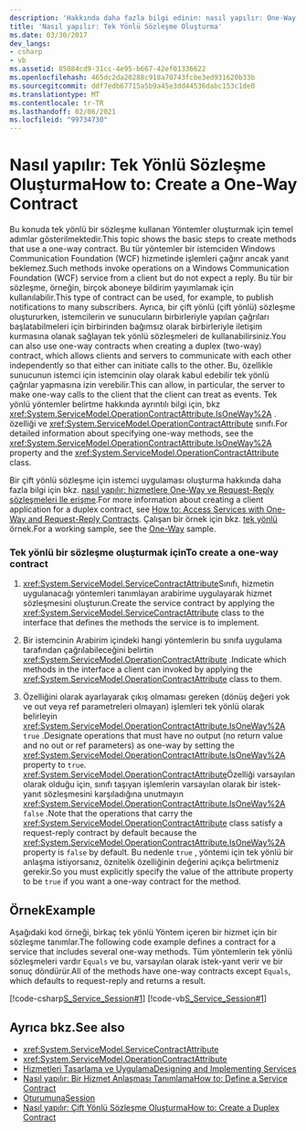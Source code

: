 ```yaml
---
description: 'Hakkında daha fazla bilgi edinin: nasıl yapılır: One-Way sözleşmesi oluşturma'
title: 'Nasıl yapılır: Tek Yönlü Sözleşme Oluşturma'
ms.date: 03/30/2017
dev_langs:
- csharp
- vb
ms.assetid: 85084cd9-31cc-4e95-b667-42ef01336622
ms.openlocfilehash: 465dc2da20288c918a70743fcbe3ed931620b33b
ms.sourcegitcommit: ddf7edb67715a5b9a45e3dd44536dabc153c1de0
ms.translationtype: MT
ms.contentlocale: tr-TR
ms.lasthandoff: 02/06/2021
ms.locfileid: "99734730"
---
```

# <a name="how-to-create-a-one-way-contract"></a><span data-ttu-id="08696-103">Nasıl yapılır: Tek Yönlü Sözleşme Oluşturma</span><span class="sxs-lookup"><span data-stu-id="08696-103">How to: Create a One-Way Contract</span></span>

<span data-ttu-id="08696-104">Bu konuda tek yönlü bir sözleşme kullanan Yöntemler oluşturmak için temel adımlar gösterilmektedir.</span><span class="sxs-lookup"><span data-stu-id="08696-104">This topic shows the basic steps to create methods that use a one-way contract.</span></span> <span data-ttu-id="08696-105">Bu tür yöntemler bir istemciden Windows Communication Foundation (WCF) hizmetinde işlemleri çağırır ancak yanıt beklemez.</span><span class="sxs-lookup"><span data-stu-id="08696-105">Such methods invoke operations on a Windows Communication Foundation (WCF) service from a client but do not expect a reply.</span></span> <span data-ttu-id="08696-106">Bu tür bir sözleşme, örneğin, birçok aboneye bildirim yayımlamak için kullanılabilir.</span><span class="sxs-lookup"><span data-stu-id="08696-106">This type of contract can be used, for example, to publish notifications to many subscribers.</span></span> <span data-ttu-id="08696-107">Ayrıca, bir çift yönlü (çift yönlü) sözleşme oluştururken, istemcilerin ve sunucuların birbirleriyle yapılan çağrıları başlatabilmeleri için birbirinden bağımsız olarak birbirleriyle iletişim kurmasına olanak sağlayan tek yönlü sözleşmeleri de kullanabilirsiniz.</span><span class="sxs-lookup"><span data-stu-id="08696-107">You can also use one-way contracts when creating a duplex (two-way) contract, which allows clients and servers to communicate with each other independently so that either can initiate calls to the other.</span></span> <span data-ttu-id="08696-108">Bu, özellikle sunucunun istemci için istemcinin olay olarak kabul edebilir tek yönlü çağrılar yapmasına izin verebilir.</span><span class="sxs-lookup"><span data-stu-id="08696-108">This can allow, in particular, the server to make one-way calls to the client that the client can treat as events.</span></span> <span data-ttu-id="08696-109">Tek yönlü yöntemler belirtme hakkında ayrıntılı bilgi için, bkz <xref:System.ServiceModel.OperationContractAttribute.IsOneWay%2A> . özelliği ve <xref:System.ServiceModel.OperationContractAttribute> sınıfı.</span><span class="sxs-lookup"><span data-stu-id="08696-109">For detailed information about specifying one-way methods, see the <xref:System.ServiceModel.OperationContractAttribute.IsOneWay%2A> property and the <xref:System.ServiceModel.OperationContractAttribute> class.</span></span>  
  
 <span data-ttu-id="08696-110">Bir çift yönlü sözleşme için istemci uygulaması oluşturma hakkında daha fazla bilgi için bkz. [nasıl yapılır: hizmetlere One-Way ve Request-Reply sözleşmeleri Ile erişme](how-to-access-wcf-services-with-one-way-and-request-reply-contracts.md).</span><span class="sxs-lookup"><span data-stu-id="08696-110">For more information about creating a client application for a duplex contract, see [How to: Access Services with One-Way and Request-Reply Contracts](how-to-access-wcf-services-with-one-way-and-request-reply-contracts.md).</span></span> <span data-ttu-id="08696-111">Çalışan bir örnek için bkz. [tek yönlü](../samples/one-way.md) örnek.</span><span class="sxs-lookup"><span data-stu-id="08696-111">For a working sample, see the [One-Way](../samples/one-way.md) sample.</span></span>  
  
### <a name="to-create-a-one-way-contract"></a><span data-ttu-id="08696-112">Tek yönlü bir sözleşme oluşturmak için</span><span class="sxs-lookup"><span data-stu-id="08696-112">To create a one-way contract</span></span>  
  
1. <span data-ttu-id="08696-113"><xref:System.ServiceModel.ServiceContractAttribute>Sınıfı, hizmetin uygulanacağı yöntemleri tanımlayan arabirime uygulayarak hizmet sözleşmesini oluşturun.</span><span class="sxs-lookup"><span data-stu-id="08696-113">Create the service contract by applying the <xref:System.ServiceModel.ServiceContractAttribute> class to the interface that defines the methods the service is to implement.</span></span>  
  
2. <span data-ttu-id="08696-114">Bir istemcinin Arabirim içindeki hangi yöntemlerin bu sınıfa uygulama tarafından çağrılabileceğini belirtin <xref:System.ServiceModel.OperationContractAttribute> .</span><span class="sxs-lookup"><span data-stu-id="08696-114">Indicate which methods in the interface a client can invoked by applying the <xref:System.ServiceModel.OperationContractAttribute> class to them.</span></span>  
  
3. <span data-ttu-id="08696-115">Özelliğini olarak ayarlayarak çıkış olmaması gereken (dönüş değeri yok ve out veya ref parametreleri olmayan) işlemleri tek yönlü olarak belirleyin <xref:System.ServiceModel.OperationContractAttribute.IsOneWay%2A> `true` .</span><span class="sxs-lookup"><span data-stu-id="08696-115">Designate operations that must have no output (no return value and no out or ref parameters) as one-way by setting the <xref:System.ServiceModel.OperationContractAttribute.IsOneWay%2A> property to `true`.</span></span> <span data-ttu-id="08696-116"><xref:System.ServiceModel.OperationContractAttribute>Özelliği varsayılan olarak olduğu için, sınıfı taşıyan işlemlerin varsayılan olarak bir istek-yanıt sözleşmesini karşıladığına unutmayın <xref:System.ServiceModel.OperationContractAttribute.IsOneWay%2A> `false` .</span><span class="sxs-lookup"><span data-stu-id="08696-116">Note that the operations that carry the <xref:System.ServiceModel.OperationContractAttribute> class satisfy a request-reply contract by default because the <xref:System.ServiceModel.OperationContractAttribute.IsOneWay%2A> property is `false` by default.</span></span> <span data-ttu-id="08696-117">Bu nedenle `true` , yöntemi için tek yönlü bir anlaşma istiyorsanız, öznitelik özelliğinin değerini açıkça belirtmeniz gerekir.</span><span class="sxs-lookup"><span data-stu-id="08696-117">So you must explicitly specify the value of the attribute property to be `true` if you want a one-way contract for the method.</span></span>  
  
## <a name="example"></a><span data-ttu-id="08696-118">Örnek</span><span class="sxs-lookup"><span data-stu-id="08696-118">Example</span></span>  

 <span data-ttu-id="08696-119">Aşağıdaki kod örneği, birkaç tek yönlü Yöntem içeren bir hizmet için bir sözleşme tanımlar.</span><span class="sxs-lookup"><span data-stu-id="08696-119">The following code example defines a contract for a service that includes several one-way methods.</span></span> <span data-ttu-id="08696-120">Tüm yöntemlerin tek yönlü sözleşmeleri vardır `Equals` ve bu, varsayılan olarak istek-yanıt verir ve bir sonuç döndürür.</span><span class="sxs-lookup"><span data-stu-id="08696-120">All of the methods have one-way contracts except `Equals`, which defaults to request-reply and returns a result.</span></span>  
  
 [!code-csharp[S_Service_Session#1](../../../../samples/snippets/csharp/VS_Snippets_CFX/s_service_session/cs/service.cs#1)]
 [!code-vb[S_Service_Session#1](../../../../samples/snippets/visualbasic/VS_Snippets_CFX/s_service_session/vb/service.vb#1)]  
  
## <a name="see-also"></a><span data-ttu-id="08696-121">Ayrıca bkz.</span><span class="sxs-lookup"><span data-stu-id="08696-121">See also</span></span>

- <xref:System.ServiceModel.ServiceContractAttribute>
- <xref:System.ServiceModel.OperationContractAttribute>
- [<span data-ttu-id="08696-122">Hizmetleri Tasarlama ve Uygulama</span><span class="sxs-lookup"><span data-stu-id="08696-122">Designing and Implementing Services</span></span>](../designing-and-implementing-services.md)
- [<span data-ttu-id="08696-123">Nasıl yapılır: Bir Hizmet Anlaşması Tanımlama</span><span class="sxs-lookup"><span data-stu-id="08696-123">How to: Define a Service Contract</span></span>](../how-to-define-a-wcf-service-contract.md)
- [<span data-ttu-id="08696-124">Oturumuna</span><span class="sxs-lookup"><span data-stu-id="08696-124">Session</span></span>](../samples/session.md)
- [<span data-ttu-id="08696-125">Nasıl yapılır: Çift Yönlü Sözleşme Oluşturma</span><span class="sxs-lookup"><span data-stu-id="08696-125">How to: Create a Duplex Contract</span></span>](how-to-create-a-duplex-contract.md)
